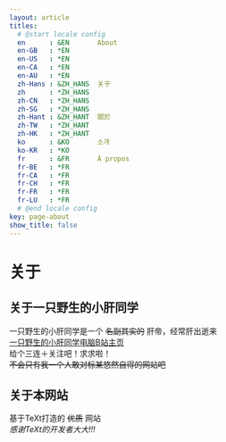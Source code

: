 ```yaml
---
layout: article
titles:
  # @start locale config
  en      : &EN       About
  en-GB   : *EN
  en-US   : *EN
  en-CA   : *EN
  en-AU   : *EN
  zh-Hans : &ZH_HANS  关于
  zh      : *ZH_HANS
  zh-CN   : *ZH_HANS
  zh-SG   : *ZH_HANS
  zh-Hant : &ZH_HANT  關於
  zh-TW   : *ZH_HANT
  zh-HK   : *ZH_HANT
  ko      : &KO       소개
  ko-KR   : *KO
  fr      : &FR       À propos
  fr-BE   : *FR
  fr-CA   : *FR
  fr-CH   : *FR
  fr-FR   : *FR
  fr-LU   : *FR
  # @end locale config
key: page-about
show_title: false
---
```

# 关于
## 关于一只野生的小肝同学    
一只野生的小肝同学是一个
~~名副其实的~~
肝帝，经常肝出逝来  
[一只野生的小肝同学电脑B站主页](https://space.bilibili.com/1028045655)  
给个三连＋关注吧！求求啦！  
~~不会只有我一个人敢对标某悠然自得的网站吧~~  
## 关于本网站  
基于TeXt打造的
~~优质~~
网站  
_感谢TeXt的开发者大大!!!_

